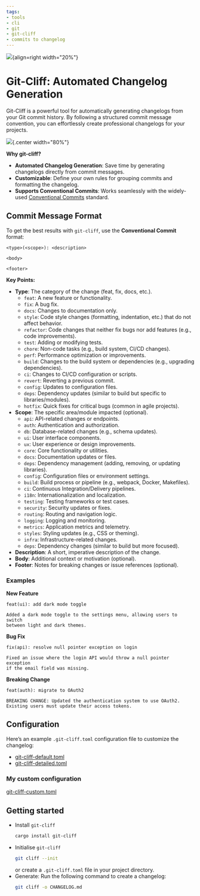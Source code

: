 ```yaml
---
tags:
- tools
- cli
- git
- git-cliff
- commits to changelog
---
```


![](img/git-cliff.png){align=right width="20%"}

# Git-Cliff: Automated Changelog Generation

Git-Cliff is a powerful tool for automatically generating changelogs from your Git commit history. By following a structured commit message convention, you can effortlessly create professional changelogs for your projects.

![](img/git-cliff.gif){.center width="80%"}

**Why git-cliff?**

- **Automated Changelog Generation**: Save time by generating changelogs directly from commit messages.
- **Customizable**: Define your own rules for grouping commits and formatting the changelog.
- **Supports Conventional Commits**: Works seamlessly with the widely-used [Conventional Commits](https://www.conventionalcommits.org/) standard.

## Commit Message Format

To get the best results with `git-cliff`, use the **Conventional Commit** format:

```raw
<type>(<scope>): <description>

<body>

<footer>
```

**Key Points:**

- **Type**: The category of the change (feat, fix, docs, etc.).
    - `feat`: A new feature or functionality.
    - `fix`: A bug fix.
    - `docs`: Changes to documentation only.
    - `style`: Code style changes (formatting, indentation, etc.) that do not affect behavior.
    - `refactor`: Code changes that neither fix bugs nor add features (e.g., code improvements).
    - `test`: Adding or modifying tests.
    - `chore`: Non-code tasks (e.g., build system, CI/CD changes).
    - `perf`: Performance optimization or improvements.
    - `build`: Changes to the build system or dependencies (e.g., upgrading dependencies).
    - `ci`: Changes to CI/CD configuration or scripts.
    - `revert`: Reverting a previous commit.
    - `config`: Updates to configuration files.
    - `deps`: Dependency updates (similar to build but specific to libraries/modules).
    - `hotfix`: Quick fixes for critical bugs (common in agile projects).
- **Scope**: The specific area/module impacted (optional).
    - `api`: API-related changes or endpoints.
    - `auth`: Authentication and authorization.
    - `db`: Database-related changes (e.g., schema updates).
    - `ui`: User interface components.
    - `ux`: User experience or design improvements.
    - `core`: Core functionality or utilities.
    - `docs`: Documentation updates or files.
    - `deps`: Dependency management (adding, removing, or updating libraries).
    - `config`: Configuration files or environment settings.
    - `build`: Build process or pipeline (e.g., webpack, Docker, Makefiles).
    - `ci`: Continuous Integration/Delivery pipelines.
    - `i18n`: Internationalization and localization.
    - `testing`: Testing frameworks or test cases.
    - `security`: Security updates or fixes.
    - `routing`: Routing and navigation logic.
    - `logging`: Logging and monitoring.
    - `metrics`: Application metrics and telemetry.
    - `styles`: Styling updates (e.g., CSS or theming).
    - `infra`: Infrastructure-related changes.
    - `deps`: Dependency changes (similar to build but more focused).
- **Description**: A short, imperative description of the change.
- **Body**: Additional context or motivation (optional).
- **Footer**: Notes for breaking changes or issue references (optional).

### Examples

**New Feature**

```raw
feat(ui): add dark mode toggle

Added a dark mode toggle to the settings menu, allowing users to switch
between light and dark themes.
```

**Bug Fix**
```raw
fix(api): resolve null pointer exception on login

Fixed an issue where the login API would throw a null pointer exception
if the email field was missing.
```

**Breaking Change**

```raw
feat(auth): migrate to OAuth2

BREAKING CHANGE: Updated the authentication system to use OAuth2.
Existing users must update their access tokens.
```

## Configuration

Here’s an example `.git-cliff.toml` configuration file to customize the changelog:

- [git-cliff-default.toml](docs/git-cliff-default.toml)
- [git-cliff-detailed.toml](docs/git-cliff-detailed.toml)

### My custom configuration

[git-cliff-custom.toml](docs/git-cliff-custom.toml)

## Getting started

- Install `git-cliff`
  ```bash
  cargo install git-cliff
  ```
- Initialise `git-cliff`
  ```bash
  git cliff --init
  ```
  or create a `.git-cliff.toml` file in your project directory.
- Generate: Run the following command to create a changelog:
  ```bash
  git cliff -o CHANGELOG.md
  ```
